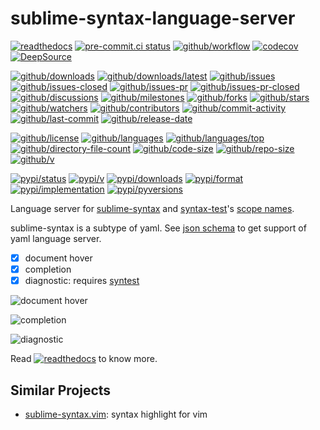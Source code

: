 # sublime-syntax-language-server

[![readthedocs](https://shields.io/readthedocs/sublime-syntax-language-server)](https://sublime-syntax-language-server.readthedocs.io)
[![pre-commit.ci status](https://results.pre-commit.ci/badge/github/Freed-Wu/sublime-syntax-language-server/main.svg)](https://results.pre-commit.ci/latest/github/Freed-Wu/sublime-syntax-language-server/main)
[![github/workflow](https://github.com/Freed-Wu/sublime-syntax-language-server/actions/workflows/main.yml/badge.svg)](https://github.com/Freed-Wu/sublime-syntax-language-server/actions)
[![codecov](https://codecov.io/gh/Freed-Wu/sublime-syntax-language-server/branch/main/graph/badge.svg)](https://codecov.io/gh/Freed-Wu/sublime-syntax-language-server)
[![DeepSource](https://deepsource.io/gh/Freed-Wu/sublime-syntax-language-server.svg/?show_trend=true)](https://deepsource.io/gh/Freed-Wu/sublime-syntax-language-server)

[![github/downloads](https://shields.io/github/downloads/Freed-Wu/sublime-syntax-language-server/total)](https://github.com/Freed-Wu/sublime-syntax-language-server/releases)
[![github/downloads/latest](https://shields.io/github/downloads/Freed-Wu/sublime-syntax-language-server/latest/total)](https://github.com/Freed-Wu/sublime-syntax-language-server/releases/latest)
[![github/issues](https://shields.io/github/issues/Freed-Wu/sublime-syntax-language-server)](https://github.com/Freed-Wu/sublime-syntax-language-server/issues)
[![github/issues-closed](https://shields.io/github/issues-closed/Freed-Wu/sublime-syntax-language-server)](https://github.com/Freed-Wu/sublime-syntax-language-server/issues?q=is%3Aissue+is%3Aclosed)
[![github/issues-pr](https://shields.io/github/issues-pr/Freed-Wu/sublime-syntax-language-server)](https://github.com/Freed-Wu/sublime-syntax-language-server/pulls)
[![github/issues-pr-closed](https://shields.io/github/issues-pr-closed/Freed-Wu/sublime-syntax-language-server)](https://github.com/Freed-Wu/sublime-syntax-language-server/pulls?q=is%3Apr+is%3Aclosed)
[![github/discussions](https://shields.io/github/discussions/Freed-Wu/sublime-syntax-language-server)](https://github.com/Freed-Wu/sublime-syntax-language-server/discussions)
[![github/milestones](https://shields.io/github/milestones/all/Freed-Wu/sublime-syntax-language-server)](https://github.com/Freed-Wu/sublime-syntax-language-server/milestones)
[![github/forks](https://shields.io/github/forks/Freed-Wu/sublime-syntax-language-server)](https://github.com/Freed-Wu/sublime-syntax-language-server/network/members)
[![github/stars](https://shields.io/github/stars/Freed-Wu/sublime-syntax-language-server)](https://github.com/Freed-Wu/sublime-syntax-language-server/stargazers)
[![github/watchers](https://shields.io/github/watchers/Freed-Wu/sublime-syntax-language-server)](https://github.com/Freed-Wu/sublime-syntax-language-server/watchers)
[![github/contributors](https://shields.io/github/contributors/Freed-Wu/sublime-syntax-language-server)](https://github.com/Freed-Wu/sublime-syntax-language-server/graphs/contributors)
[![github/commit-activity](https://shields.io/github/commit-activity/w/Freed-Wu/sublime-syntax-language-server)](https://github.com/Freed-Wu/sublime-syntax-language-server/graphs/commit-activity)
[![github/last-commit](https://shields.io/github/last-commit/Freed-Wu/sublime-syntax-language-server)](https://github.com/Freed-Wu/sublime-syntax-language-server/commits)
[![github/release-date](https://shields.io/github/release-date/Freed-Wu/sublime-syntax-language-server)](https://github.com/Freed-Wu/sublime-syntax-language-server/releases/latest)

[![github/license](https://shields.io/github/license/Freed-Wu/sublime-syntax-language-server)](https://github.com/Freed-Wu/sublime-syntax-language-server/blob/main/LICENSE)
[![github/languages](https://shields.io/github/languages/count/Freed-Wu/sublime-syntax-language-server)](https://github.com/Freed-Wu/sublime-syntax-language-server)
[![github/languages/top](https://shields.io/github/languages/top/Freed-Wu/sublime-syntax-language-server)](https://github.com/Freed-Wu/sublime-syntax-language-server)
[![github/directory-file-count](https://shields.io/github/directory-file-count/Freed-Wu/sublime-syntax-language-server)](https://github.com/Freed-Wu/sublime-syntax-language-server)
[![github/code-size](https://shields.io/github/languages/code-size/Freed-Wu/sublime-syntax-language-server)](https://github.com/Freed-Wu/sublime-syntax-language-server)
[![github/repo-size](https://shields.io/github/repo-size/Freed-Wu/sublime-syntax-language-server)](https://github.com/Freed-Wu/sublime-syntax-language-server)
[![github/v](https://shields.io/github/v/release/Freed-Wu/sublime-syntax-language-server)](https://github.com/Freed-Wu/sublime-syntax-language-server)

[![pypi/status](https://shields.io/pypi/status/sublime-syntax-language-server)](https://pypi.org/project/sublime-syntax-language-server/#description)
[![pypi/v](https://shields.io/pypi/v/sublime-syntax-language-server)](https://pypi.org/project/sublime-syntax-language-server/#history)
[![pypi/downloads](https://shields.io/pypi/dd/sublime-syntax-language-server)](https://pypi.org/project/sublime-syntax-language-server/#files)
[![pypi/format](https://shields.io/pypi/format/sublime-syntax-language-server)](https://pypi.org/project/sublime-syntax-language-server/#files)
[![pypi/implementation](https://shields.io/pypi/implementation/sublime-syntax-language-server)](https://pypi.org/project/sublime-syntax-language-server/#files)
[![pypi/pyversions](https://shields.io/pypi/pyversions/sublime-syntax-language-server)](https://pypi.org/project/sublime-syntax-language-server/#files)

Language server for
[sublime-syntax](https://www.sublimetext.com/docs/syntax.html)
and
[syntax-test](https://www.sublimetext.com/docs/syntax.html#testing)'s
[scope names](https://www.sublimetext.com/docs/scope_naming.html).

sublime-syntax is a subtype of yaml. See
[json schema](https://www.schemastore.org/json)
to get support of yaml language server.

- [x] document hover
- [x] completion
- [x] diagnostic: requires [syntest](https://github.com/trishume/syntect)

![document hover](https://github.com/Freed-Wu/requirements-language-server/assets/32936898/17f4063c-3f2c-4956-b60a-996d351ccb79)

![completion](https://github.com/Freed-Wu/sublime-syntax-language-server/assets/32936898/76ca6d66-0e1d-4184-a7d7-2660ba79008c)

![diagnostic](https://user-images.githubusercontent.com/32936898/194603713-1dbc6a4c-cd9a-4894-8cd0-bae0563fa176.png)

Read
[![readthedocs](https://shields.io/readthedocs/sublime-syntax-language-server)](https://sublime-syntax-language-server.readthedocs.io)
to know more.

## Similar Projects

- [sublime-syntax.vim](https://github.com/Freed-Wu/sublime-syntax.vim):
  syntax highlight for vim
